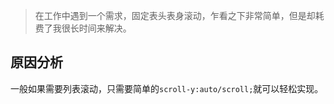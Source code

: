 > 在工作中遇到一个需求，固定表头表身滚动，乍看之下非常简单，但是却耗费了我很长时间来解决。

## 原因分析

一般如果需要列表滚动，只需要简单的`scroll-y:auto/scroll;`就可以轻松实现。